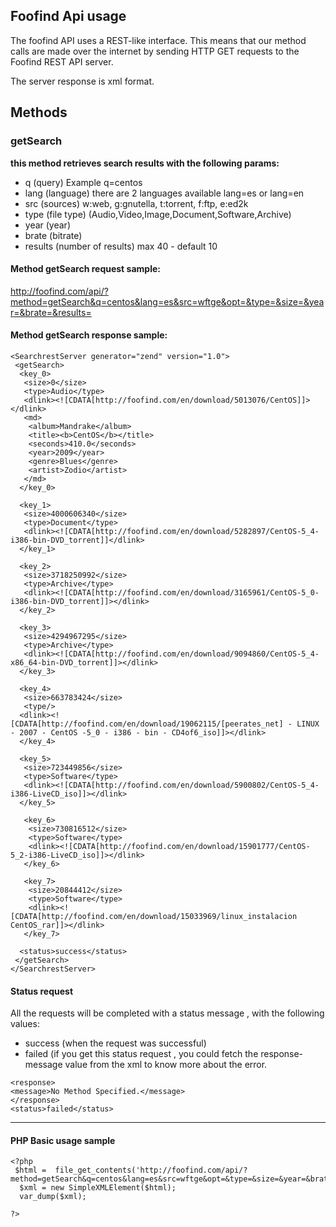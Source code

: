 ## Foofind  Api usage ##
The foofind API uses a REST-like interface. This means that our method calls are made over the internet by sending HTTP GET requests to the Foofind REST API server.

The server response is xml format.

## Methods ##

### getSearch ###

**this method retrieves search results with the following params:**

  * q (query) Example q=centos
  * lang (language) there are 2 languages available lang=es or lang=en
  * src (sources)  w:web, g:gnutella, t:torrent, f:ftp, e:ed2k
  * type (file type) (Audio,Video,Image,Document,Software,Archive)
  * year (year)
  * brate (bitrate)
  * results (number of results) max 40 - default 10


#### Method getSearch request sample: ####
http://foofind.com/api/?method=getSearch&q=centos&lang=es&src=wftge&opt=&type=&size=&year=&brate=&results=

#### Method getSearch response sample: ####
```
<SearchrestServer generator="zend" version="1.0">
 <getSearch>
  <key_0>
   <size>0</size>
   <type>Audio</type>
   <dlink><![CDATA[http://foofind.com/en/download/5013076/CentOS]]></dlink>
   <md>
    <album>Mandrake</album>
    <title><b>CentOS</b></title>
    <seconds>410.0</seconds>
    <year>2009</year>
    <genre>Blues</genre>
    <artist>Zodio</artist>
   </md>
  </key_0>

  <key_1>
   <size>4000606340</size>
   <type>Document</type>
   <dlink><![CDATA[http://foofind.com/en/download/5282897/CentOS-5_4-i386-bin-DVD_torrent]]</dlink>
  </key_1>

  <key_2>
   <size>3718250992</size>
   <type>Archive</type>
   <dlink><![CDATA[http://foofind.com/en/download/3165961/CentOS-5_0-i386-bin-DVD_torrent]]></dlink>
  </key_2>

  <key_3>
   <size>4294967295</size>
   <type>Archive</type>
   <dlink><![CDATA[http://foofind.com/en/download/9094860/CentOS-5_4-x86_64-bin-DVD_torrent]]></dlink>
  </key_3>

  <key_4>
   <size>663783424</size>
   <type/>
  <dlink><![CDATA[http://foofind.com/en/download/19062115/[peerates_net] - LINUX - 2007 - CentOS -5_0 - i386 - bin - CD4of6_iso]]></dlink>
  </key_4>

  <key_5>
   <size>723449856</size>
   <type>Software</type>
   <dlink><![CDATA[http://foofind.com/en/download/5900802/CentOS-5_4-i386-LiveCD_iso]]></dlink>
  </key_5>

   <key_6>
    <size>730816512</size>
    <type>Software</type>
    <dlink><![CDATA[http://foofind.com/en/download/15901777/CentOS-5_2-i386-LiveCD_iso]]></dlink>
   </key_6>

   <key_7>
    <size>20844412</size>
    <type>Software</type>
    <dlink><![CDATA[http://foofind.com/en/download/15033969/linux_instalacion CentOS_rar]]></dlink>
   </key_7>

  <status>success</status>
 </getSearch>
</SearchrestServer>
```

#### Status request ####

All the requests will be completed with a status message , with the following values:
  * success (when the request was successful)
  * failed (if you get this status request , you could fetch the response-message value from the xml to know more about the error.

```
<response>
<message>No Method Specified.</message>
</response>
<status>failed</status>
```


---

#### PHP Basic usage sample ####

```
<?php 
 $html =  file_get_contents('http://foofind.com/api/?method=getSearch&q=centos&lang=es&src=wftge&opt=&type=&size=&year=&brate=&results=');
  $xml = new SimpleXMLElement($html);
  var_dump($xml);

?>
```